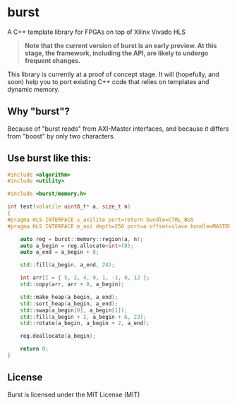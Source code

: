 burst
=====

A C++ template library for FPGAs on top of Xilinx Vivado HLS

> **Note that the current version of burst is an early preview. At this stage, the framework, including the API, are likely to undergo frequent changes.**

This library is currently at a proof of concept stage. It will (hopefully, and soon) help you to port existing C++ code that relies on templates and dynamic memory.

Why "burst"?
------------

Because of "burst reads" from AXI-Master interfaces, and because it differs from "boost" by only two characters.

Use burst like this:
--------------------

```C++
#include <algorithm>
#include <utility>

#include <burst/memory.h>

int test(volatile uint8_t* a, size_t n)
{
#pragma HLS INTERFACE s_axilite port=return bundle=CTRL_BUS
#pragma HLS INTERFACE m_axi depth=256 port=a offset=slave bundle=MASTER_BUS

    auto reg = burst::memory::region(a, n);
    auto a_begin = reg.allocate<int>(8);
    auto a_end = a_begin + 8;

    std::fill(a_begin, a_end, 24);

    int arr[] = { 5, 2, 4, 9, 1, -1, 0, 12 };
    std::copy(arr, arr + 8, a_begin);

    std::make_heap(a_begin, a_end);
    std::sort_heap(a_begin, a_end);
    std::swap(a_begin[0], a_begin[1]);
    std::fill(a_begin + 2, a_begin + 6, 23);
    std::rotate(a_begin, a_begin + 2, a_end);

    reg.deallocate(a_begin);

    return 0;
}
```

License
-------

Burst is licensed under the MIT License (MIT)
